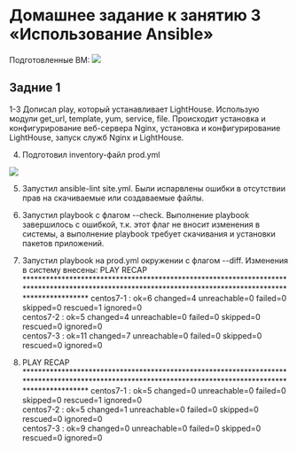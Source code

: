 # Домашнее задание к занятию 3 «Использование Ansible»
Подготовленные ВМ:
<image src="img/1.png"> 
## Задние 1 
1-3 Дописал play, который устанавливает LightHouse. Использую модули get_url, template, yum, service, file. Происходит установка и конфигурирование веб-сервера Nginx, установка и конфигурирование LightHouse, запуск служб Nginx и LightHouse.

4. Подготовил inventory-файл prod.yml
<image src="img/2.png"> 

5. Запустил ansible-lint site.yml. Были испарвлены ошибки в отсутствии прав на скачиваемые или создаваемые файлы.
6. Запустил playbook с флагом --check. Выполнение playbook завершилось с ошибкой, т.к. этот флаг не вносит изменения в системы, а выполнение playbook требует скачивания и установки пакетов приложений.
7. Запустил playbook на prod.yml окружении с флагом --diff. Изменения в систему внесены:
 PLAY RECAP *********************************************************************************************************************************************************
centos7-1                  : ok=6    changed=4    unreachable=0    failed=0    skipped=0    rescued=1    ignored=0   
centos7-2                  : ok=5    changed=4    unreachable=0    failed=0    skipped=0    rescued=0    ignored=0  
centos7-3                  : ok=11   changed=7    unreachable=0    failed=0    skipped=0    rescued=0    ignored=0 

8.  PLAY RECAP *********************************************************************************************************************************************************
centos7-1                  : ok=5    changed=0    unreachable=0    failed=0    skipped=0    rescued=1    ignored=0   
centos7-2                  : ok=5    changed=1    unreachable=0    failed=0    skipped=0    rescued=0    ignored=0  
centos7-3                  : ok=9    changed=0    unreachable=0    failed=0    skipped=0    rescued=0    ignored=0 
